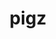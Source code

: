 ---
title: "pigz"
layout: cache
categories: [package, develop]
meta: {"compilers": ["apple-clang@16.0.0", "cce@18.0.0", "gcc@10.5.0", "gcc@11.1.0", "gcc@11.4.0", "gcc@12.3.0", "gcc@12.4.0", "gcc@13.2.0", "gcc@13.3.0", "gcc@7.3.1", "gcc@7.5.0", "intel-oneapi-compilers@2024.1.0", "intel-oneapi-compilers@2025.1.0"], "num_specs": 101, "num_specs_by_stack": {"aws-pcluster-neoverse_v1": 5, "aws-pcluster-x86_64_v4": 15, "bootstrap-aarch64-darwin": 3, "bootstrap-x86_64-linux-gnu": 4, "build_systems": 4, "data-vis-sdk": 4, "developer-tools-aarch64-linux-gnu": 4, "developer-tools-darwin": 3, "developer-tools-x86_64_v3-linux-gnu": 4, "e4s": 6, "e4s-cray-rhel": 3, "e4s-neoverse-v2": 8, "e4s-oneapi": 6, "e4s-rocm-external": 4, "hep": 4, "ml-darwin-aarch64-mps": 3, "ml-linux-aarch64-cpu": 4, "ml-linux-aarch64-cuda": 4, "ml-linux-x86_64-cpu": 4, "ml-linux-x86_64-cuda": 4, "ml-linux-x86_64-rocm": 3, "radiuss": 8, "radiuss-aws": 8, "radiuss-aws-aarch64": 14, "root": 101, "tutorial": 8}, "oss": ["amzn2", "centos7", "rhel8", "sequoia", "ubuntu18.04", "ubuntu20.04", "ubuntu22.04", "ubuntu24.04"], "platforms": ["darwin", "linux"], "stacks": ["aws-pcluster-neoverse_v1", "aws-pcluster-x86_64_v4", "bootstrap-aarch64-darwin", "bootstrap-x86_64-linux-gnu", "build_systems", "data-vis-sdk", "developer-tools-aarch64-linux-gnu", "developer-tools-darwin", "developer-tools-x86_64_v3-linux-gnu", "e4s", "e4s-cray-rhel", "e4s-neoverse-v2", "e4s-oneapi", "e4s-rocm-external", "hep", "ml-darwin-aarch64-mps", "ml-linux-aarch64-cpu", "ml-linux-aarch64-cuda", "ml-linux-x86_64-cpu", "ml-linux-x86_64-cuda", "ml-linux-x86_64-rocm", "radiuss", "radiuss-aws", "radiuss-aws-aarch64", "root", "tutorial"], "targets": ["aarch64", "neoverse_v1", "neoverse_v2", "x86_64_v3", "x86_64_v4"], "versions": ["2.8"]}
spec_details: [{"compiler": "gcc@11.4.0", "hash": "247a4khz3asnkrrr2j7sct3hmb6xblh3", "os": "ubuntu22.04", "platform": "linux", "size": "-", "stacks": ["e4s-neoverse-v2", "root"], "target": "neoverse_v2", "variants": ["build_system=makefile"], "versions": ["2.8"]}, {"compiler": "apple-clang@16.0.0", "hash": "24vf3reydslllxnvets46bbw6w3zwgt4", "os": "sequoia", "platform": "darwin", "size": "-", "stacks": ["bootstrap-aarch64-darwin", "developer-tools-darwin", "ml-darwin-aarch64-mps", "root"], "target": "aarch64", "variants": ["build_system=makefile"], "versions": ["2.8"]}, {"compiler": "intel-oneapi-compilers@2024.1.0", "hash": "2k6qb2bp6zfyqbfzcjw5jsikgoapjtwx", "os": "amzn2", "platform": "linux", "size": "-", "stacks": ["aws-pcluster-x86_64_v4", "root"], "target": "x86_64_v3", "variants": ["build_system=makefile"], "versions": ["2.8"]}, {"compiler": "intel-oneapi-compilers@2024.1.0", "hash": "3fufseo3dnsgdf44tw5bszdv7qt4owdf", "os": "amzn2", "platform": "linux", "size": "-", "stacks": ["aws-pcluster-x86_64_v4", "root"], "target": "x86_64_v3", "variants": ["build_system=makefile"], "versions": ["2.8"]}, {"compiler": "gcc@13.2.0", "hash": "3svxvacn5f6bb3jzauitqss2b5svqqs3", "os": "ubuntu24.04", "platform": "linux", "size": "-", "stacks": ["bootstrap-x86_64-linux-gnu", "ml-linux-x86_64-cpu", "ml-linux-x86_64-cuda", "root"], "target": "x86_64_v3", "variants": ["build_system=makefile"], "versions": ["2.8"]}, {"compiler": "gcc@10.5.0", "hash": "3ypocnqpsmn7sy3qvjn3b63bmllrcvex", "os": "centos7", "platform": "linux", "size": "-", "stacks": ["developer-tools-x86_64_v3-linux-gnu", "root"], "target": "x86_64_v3", "variants": ["build_system=makefile"], "versions": ["2.8"]}, {"compiler": "gcc@11.4.0", "hash": "44yzqsttut63hovmciuokelilc5w4rw2", "os": "ubuntu22.04", "platform": "linux", "size": "-", "stacks": ["e4s", "e4s-rocm-external", "hep", "root", "tutorial"], "target": "x86_64_v3", "variants": ["build_system=makefile"], "versions": ["2.8"]}, {"compiler": "gcc@11.4.0", "hash": "4byj5wobojitfqop2ivzxtawyywqjvyb", "os": "ubuntu22.04", "platform": "linux", "size": "-", "stacks": ["e4s-neoverse-v2", "root"], "target": "neoverse_v2", "variants": ["build_system=makefile"], "versions": ["2.8"]}, {"compiler": "intel-oneapi-compilers@2025.1.0", "hash": "4c53mc6hfw6ztajwby42yv47b66ipcw6", "os": "ubuntu22.04", "platform": "linux", "size": "-", "stacks": ["e4s-oneapi", "root"], "target": "x86_64_v3", "variants": ["build_system=makefile"], "versions": ["2.8"]}, {"compiler": "intel-oneapi-compilers@2025.1.0", "hash": "5groakpugejgqqxadwp7th5czz4qosc7", "os": "ubuntu22.04", "platform": "linux", "size": "-", "stacks": ["e4s-oneapi", "root"], "target": "x86_64_v3", "variants": ["build_system=makefile"], "versions": ["2.8"]}, {"compiler": "gcc@7.3.1", "hash": "5zuffzrmpm422tihw5fnou7uq6xe4yq5", "os": "amzn2", "platform": "linux", "size": "-", "stacks": ["radiuss-aws-aarch64", "root"], "target": "aarch64", "variants": ["build_system=makefile"], "versions": ["2.8"]}, {"compiler": "gcc@13.3.0", "hash": "66psd2a2jwuo4mfmuhldyjx5uqkoujdg", "os": "rhel8", "platform": "linux", "size": "-", "stacks": ["developer-tools-aarch64-linux-gnu", "root"], "target": "aarch64", "variants": ["build_system=makefile"], "versions": ["2.8"]}, {"compiler": "intel-oneapi-compilers@2024.1.0", "hash": "6fd4ajzhlc5vgaxkctjzz7brw6sewzub", "os": "amzn2", "platform": "linux", "size": "-", "stacks": ["aws-pcluster-x86_64_v4", "root"], "target": "x86_64_v4", "variants": ["build_system=makefile"], "versions": ["2.8"]}, {"compiler": "gcc@11.4.0", "hash": "6nnrz264nfxtmr4lbekulsbrtrino7rl", "os": "ubuntu22.04", "platform": "linux", "size": "-", "stacks": ["e4s-neoverse-v2", "root"], "target": "neoverse_v2", "variants": ["build_system=makefile"], "versions": ["2.8"]}, {"compiler": "intel-oneapi-compilers@2024.1.0", "hash": "6u447ankn34ihzcsiudlaee2jryruyof", "os": "amzn2", "platform": "linux", "size": "-", "stacks": ["aws-pcluster-x86_64_v4", "root"], "target": "x86_64_v3", "variants": ["build_system=makefile"], "versions": ["2.8"]}, {"compiler": "gcc@12.4.0", "hash": "75zl7ia57yhmneyjf2a372wkg56f4cft", "os": "amzn2", "platform": "linux", "size": "-", "stacks": ["aws-pcluster-neoverse_v1", "root"], "target": "neoverse_v1", "variants": ["build_system=makefile"], "versions": ["2.8"]}, {"compiler": "gcc@11.1.0", "hash": "7qve5pkriolpqqu7kygbnmvoq3kqex74", "os": "ubuntu20.04", "platform": "linux", "size": "-", "stacks": ["data-vis-sdk", "root"], "target": "x86_64_v3", "variants": ["build_system=makefile"], "versions": ["2.8"]}, {"compiler": "intel-oneapi-compilers@2024.1.0", "hash": "7rxayrv5gbu7wxylmbmw2tpkgmczjhtu", "os": "amzn2", "platform": "linux", "size": "-", "stacks": ["aws-pcluster-x86_64_v4", "root"], "target": "x86_64_v4", "variants": ["build_system=makefile"], "versions": ["2.8"]}, {"compiler": "gcc@7.3.1", "hash": "7ttafft7jfuxcngyugtvj6rpjskt5pi7", "os": "amzn2", "platform": "linux", "size": "-", "stacks": ["radiuss-aws", "root"], "target": "x86_64_v3", "variants": ["build_system=makefile"], "versions": ["2.8"]}, {"compiler": "intel-oneapi-compilers@2024.1.0", "hash": "7xm4xngap7zpgvxsntwpawolapi32cst", "os": "amzn2", "platform": "linux", "size": "-", "stacks": ["aws-pcluster-x86_64_v4", "root"], "target": "x86_64_v3", "variants": ["build_system=makefile"], "versions": ["2.8"]}, {"compiler": "gcc@11.4.0", "hash": "axor6rxfe5d5rcgg4fijfiyzwoa6mioc", "os": "ubuntu22.04", "platform": "linux", "size": "-", "stacks": ["e4s-neoverse-v2", "root"], "target": "neoverse_v2", "variants": ["build_system=makefile"], "versions": ["2.8"]}, {"compiler": "gcc@11.4.0", "hash": "bixhqgqsd7wgy7klui7dct4mvpbeempt", "os": "ubuntu22.04", "platform": "linux", "size": "-", "stacks": ["e4s-neoverse-v2", "root"], "target": "neoverse_v2", "variants": ["build_system=makefile"], "versions": ["2.8"]}, {"compiler": "gcc@7.5.0", "hash": "bnhulf4minlnfs45e3z52sb2vm2wnfwz", "os": "ubuntu18.04", "platform": "linux", "size": "-", "stacks": ["radiuss", "root"], "target": "x86_64_v3", "variants": ["build_system=makefile"], "versions": ["2.8"]}, {"compiler": "intel-oneapi-compilers@2024.1.0", "hash": "c6ajcyifbht2z76pall2qx6zk6j5ogdk", "os": "amzn2", "platform": "linux", "size": "-", "stacks": ["aws-pcluster-x86_64_v4", "root"], "target": "x86_64_v3", "variants": ["build_system=makefile"], "versions": ["2.8"]}, {"compiler": "gcc@11.1.0", "hash": "chzzbiiacw5vebkz2ljiyarkgnli46hx", "os": "ubuntu20.04", "platform": "linux", "size": "-", "stacks": ["data-vis-sdk", "root"], "target": "x86_64_v3", "variants": ["build_system=makefile"], "versions": ["2.8"]}, {"compiler": "intel-oneapi-compilers@2025.1.0", "hash": "clkarudylr4g4nyhujijf6komrvi3qx3", "os": "ubuntu22.04", "platform": "linux", "size": "-", "stacks": ["e4s-oneapi", "root"], "target": "x86_64_v3", "variants": ["build_system=makefile"], "versions": ["2.8"]}, {"compiler": "cce@18.0.0", "hash": "d5lnafxyej6edb37vr5lxvzjsgu6u35v", "os": "rhel8", "platform": "linux", "size": "-", "stacks": ["e4s-cray-rhel", "root"], "target": "x86_64_v3", "variants": ["build_system=makefile"], "versions": ["2.8"]}, {"compiler": "gcc@12.4.0", "hash": "ddxn2ebffw3qj47ibwvuqovev5boxxl2", "os": "amzn2", "platform": "linux", "size": "-", "stacks": ["aws-pcluster-neoverse_v1", "root"], "target": "neoverse_v1", "variants": ["build_system=makefile"], "versions": ["2.8"]}, {"compiler": "gcc@11.4.0", "hash": "dlnghlj3m2mk77jknsqlzv4o2zb4zyi3", "os": "ubuntu22.04", "platform": "linux", "size": "-", "stacks": ["e4s", "root"], "target": "x86_64_v3", "variants": ["build_system=makefile"], "versions": ["2.8"]}, {"compiler": "gcc@12.3.0", "hash": "fekpfefn2voppedxfusvqrwt7co4ndoo", "os": "ubuntu22.04", "platform": "linux", "size": "-", "stacks": ["root", "tutorial"], "target": "x86_64_v3", "variants": ["build_system=makefile"], "versions": ["2.8"]}, {"compiler": "intel-oneapi-compilers@2024.1.0", "hash": "fzirdzeyphxoiezpw67kuqmdxl7hxbx7", "os": "amzn2", "platform": "linux", "size": "-", "stacks": ["aws-pcluster-x86_64_v4", "root"], "target": "x86_64_v3", "variants": ["build_system=makefile"], "versions": ["2.8"]}, {"compiler": "gcc@12.4.0", "hash": "gad6x3btb3odsknl77hkmhtt2wd72im5", "os": "amzn2", "platform": "linux", "size": "-", "stacks": ["aws-pcluster-neoverse_v1", "root"], "target": "neoverse_v1", "variants": ["build_system=makefile"], "versions": ["2.8"]}, {"compiler": "gcc@7.5.0", "hash": "h7ldlwk2ldww6ono4k7hg4qrzjazepoo", "os": "ubuntu18.04", "platform": "linux", "size": "-", "stacks": ["build_systems", "radiuss", "root"], "target": "x86_64_v3", "variants": ["build_system=makefile"], "versions": ["2.8"]}, {"compiler": "gcc@7.3.1", "hash": "hgu4uv47pml3hd2hcqnfy5njdf4ynux7", "os": "amzn2", "platform": "linux", "size": "-", "stacks": ["radiuss-aws-aarch64", "root"], "target": "aarch64", "variants": ["build_system=makefile"], "versions": ["2.8"]}, {"compiler": "gcc@13.2.0", "hash": "hhixetlcqtl3qpog7zgp4m4mqugqnsga", "os": "ubuntu24.04", "platform": "linux", "size": "-", "stacks": ["bootstrap-x86_64-linux-gnu", "ml-linux-x86_64-cpu", "ml-linux-x86_64-cuda", "ml-linux-x86_64-rocm", "root"], "target": "x86_64_v3", "variants": ["build_system=makefile"], "versions": ["2.8"]}, {"compiler": "intel-oneapi-compilers@2024.1.0", "hash": "id3cdt4xsstycnh2ede2mgl6lptno3rs", "os": "amzn2", "platform": "linux", "size": "-", "stacks": ["aws-pcluster-x86_64_v4", "root"], "target": "x86_64_v3", "variants": ["build_system=makefile"], "versions": ["2.8"]}, {"compiler": "gcc@13.3.0", "hash": "iplwy7kwhp3htawbfqpy7sogvfa5gdhc", "os": "rhel8", "platform": "linux", "size": "-", "stacks": ["developer-tools-aarch64-linux-gnu", "root"], "target": "aarch64", "variants": ["build_system=makefile"], "versions": ["2.8"]}, {"compiler": "gcc@7.3.1", "hash": "ivoaustwsllaaukn32ezq5xr3mqb6elu", "os": "amzn2", "platform": "linux", "size": "-", "stacks": ["radiuss-aws-aarch64", "root"], "target": "aarch64", "variants": ["build_system=makefile"], "versions": ["2.8"]}, {"compiler": "gcc@7.3.1", "hash": "j6vmneos25kosxxtcetdahm62ez5xjke", "os": "amzn2", "platform": "linux", "size": "-", "stacks": ["radiuss-aws", "root"], "target": "x86_64_v3", "variants": ["build_system=makefile"], "versions": ["2.8"]}, {"compiler": "gcc@12.4.0", "hash": "jac3mzeq2sbfifurioomohn44uszeff5", "os": "amzn2", "platform": "linux", "size": "-", "stacks": ["aws-pcluster-neoverse_v1", "root"], "target": "neoverse_v1", "variants": ["build_system=makefile"], "versions": ["2.8"]}, {"compiler": "gcc@7.3.1", "hash": "jo5nttbktpl47dba2th6ybeqkjmmav52", "os": "amzn2", "platform": "linux", "size": "-", "stacks": ["radiuss-aws-aarch64", "root"], "target": "aarch64", "variants": ["build_system=makefile"], "versions": ["2.8"]}, {"compiler": "intel-oneapi-compilers@2024.1.0", "hash": "jxdnqrkeegmltg4a6gyrt5dknp3zqpvh", "os": "amzn2", "platform": "linux", "size": "-", "stacks": ["aws-pcluster-x86_64_v4", "root"], "target": "x86_64_v3", "variants": ["build_system=makefile"], "versions": ["2.8"]}, {"compiler": "gcc@7.3.1", "hash": "k3fjxkvkjul6potus7fd62tvuprq7wjr", "os": "amzn2", "platform": "linux", "size": "-", "stacks": ["radiuss-aws-aarch64", "root"], "target": "aarch64", "variants": ["build_system=makefile"], "versions": ["2.8"]}, {"compiler": "gcc@7.5.0", "hash": "knbf6c2jbtrehns63ersoojcc4na5yy4", "os": "ubuntu18.04", "platform": "linux", "size": "-", "stacks": ["build_systems", "radiuss", "root"], "target": "x86_64_v3", "variants": ["build_system=makefile"], "versions": ["2.8"]}, {"compiler": "gcc@10.5.0", "hash": "ko3un5odow3hlh33bmfnxv3qpevgfctd", "os": "centos7", "platform": "linux", "size": "-", "stacks": ["developer-tools-x86_64_v3-linux-gnu", "root"], "target": "x86_64_v3", "variants": ["build_system=makefile"], "versions": ["2.8"]}, {"compiler": "intel-oneapi-compilers@2024.1.0", "hash": "l6inht7epnqlxgktjkbq5l3ygykb22t4", "os": "amzn2", "platform": "linux", "size": "-", "stacks": ["aws-pcluster-x86_64_v4", "root"], "target": "x86_64_v4", "variants": ["build_system=makefile"], "versions": ["2.8"]}, {"compiler": "gcc@11.4.0", "hash": "lazonpnf2ab7o26rthiivahb5qx5hyed", "os": "ubuntu22.04", "platform": "linux", "size": "-", "stacks": ["e4s", "root"], "target": "x86_64_v3", "variants": ["build_system=makefile"], "versions": ["2.8"]}, {"compiler": "intel-oneapi-compilers@2024.1.0", "hash": "lc5v23e46q7bnbvpxvydcogdebp6x5yw", "os": "amzn2", "platform": "linux", "size": "-", "stacks": ["aws-pcluster-x86_64_v4", "root"], "target": "x86_64_v4", "variants": ["build_system=makefile"], "versions": ["2.8"]}, {"compiler": "gcc@10.5.0", "hash": "lhi4icuvewchcbzhslh6mr6jcme5cfel", "os": "centos7", "platform": "linux", "size": "-", "stacks": ["developer-tools-x86_64_v3-linux-gnu", "root"], "target": "x86_64_v3", "variants": ["build_system=makefile"], "versions": ["2.8"]}, {"compiler": "apple-clang@16.0.0", "hash": "lmi2g6tlyngvj5czagg6kqmperejuej3", "os": "sequoia", "platform": "darwin", "size": "-", "stacks": ["bootstrap-aarch64-darwin", "developer-tools-darwin", "ml-darwin-aarch64-mps", "root"], "target": "aarch64", "variants": ["build_system=makefile"], "versions": ["2.8"]}, {"compiler": "gcc@12.4.0", "hash": "lsicwgyb37mrmouvwu45rxbq4l3jnkw4", "os": "amzn2", "platform": "linux", "size": "-", "stacks": ["aws-pcluster-neoverse_v1", "root"], "target": "neoverse_v1", "variants": ["build_system=makefile"], "versions": ["2.8"]}, {"compiler": "cce@18.0.0", "hash": "lswh3lonxu3qe2soieavhtbfl6xlqvoe", "os": "rhel8", "platform": "linux", "size": "-", "stacks": ["e4s-cray-rhel", "root"], "target": "x86_64_v3", "variants": ["build_system=makefile"], "versions": ["2.8"]}, {"compiler": "gcc@12.3.0", "hash": "lykkzcuxgfzkz3f4zuuep7acds7g454a", "os": "ubuntu22.04", "platform": "linux", "size": "-", "stacks": ["root", "tutorial"], "target": "x86_64_v3", "variants": ["build_system=makefile"], "versions": ["2.8"]}, {"compiler": "gcc@13.2.0", "hash": "m2ur6hvljqeddjgbj46hkmcpsylktnpp", "os": "ubuntu24.04", "platform": "linux", "size": "-", "stacks": ["ml-linux-aarch64-cpu", "ml-linux-aarch64-cuda", "root"], "target": "aarch64", "variants": ["build_system=makefile"], "versions": ["2.8"]}, {"compiler": "gcc@11.1.0", "hash": "mktdzooulh7w23iy7i5cojq5io5jtb26", "os": "ubuntu20.04", "platform": "linux", "size": "-", "stacks": ["data-vis-sdk", "root"], "target": "x86_64_v3", "variants": ["build_system=makefile"], "versions": ["2.8"]}, {"compiler": "gcc@13.2.0", "hash": "mtdrmmczqh7nhgeqsft3puwx4fydambq", "os": "ubuntu24.04", "platform": "linux", "size": "-", "stacks": ["ml-linux-aarch64-cpu", "ml-linux-aarch64-cuda", "root"], "target": "aarch64", "variants": ["build_system=makefile"], "versions": ["2.8"]}, {"compiler": "gcc@7.3.1", "hash": "mxcz3f3dzyxckti4jjnrrnrcvrarmvwh", "os": "amzn2", "platform": "linux", "size": "-", "stacks": ["radiuss-aws-aarch64", "root"], "target": "aarch64", "variants": ["build_system=makefile"], "versions": ["2.8"]}, {"compiler": "gcc@7.5.0", "hash": "mzookgcmqxuyrvtiydbliqujf5vqyicr", "os": "ubuntu18.04", "platform": "linux", "size": "-", "stacks": ["build_systems", "radiuss", "root"], "target": "x86_64_v3", "variants": ["build_system=makefile"], "versions": ["2.8"]}, {"compiler": "gcc@13.2.0", "hash": "mzypj7otxac5y2qmogugey2b7s3nmavf", "os": "ubuntu24.04", "platform": "linux", "size": "-", "stacks": ["ml-linux-aarch64-cpu", "ml-linux-aarch64-cuda", "root"], "target": "aarch64", "variants": ["build_system=makefile"], "versions": ["2.8"]}, {"compiler": "gcc@12.3.0", "hash": "n7b4ghmmrp5oe5xfjs75i7fz43omomx2", "os": "ubuntu22.04", "platform": "linux", "size": "-", "stacks": ["root", "tutorial"], "target": "x86_64_v3", "variants": ["build_system=makefile"], "versions": ["2.8"]}, {"compiler": "gcc@11.4.0", "hash": "ntzykelqincb3qmqqbviuqnhq4mltfx7", "os": "ubuntu22.04", "platform": "linux", "size": "-", "stacks": ["e4s", "e4s-rocm-external", "hep", "root", "tutorial"], "target": "x86_64_v3", "variants": ["build_system=makefile"], "versions": ["2.8"]}, {"compiler": "gcc@11.4.0", "hash": "o2hk4c6n46uzvnf7mqqoyofl6xh6m6vg", "os": "ubuntu22.04", "platform": "linux", "size": "-", "stacks": ["e4s-neoverse-v2", "root"], "target": "neoverse_v2", "variants": ["build_system=makefile"], "versions": ["2.8"]}, {"compiler": "gcc@7.3.1", "hash": "o5dqa36ioh24ravmsp5tob7x6qxvp5wf", "os": "amzn2", "platform": "linux", "size": "-", "stacks": ["radiuss-aws-aarch64", "root"], "target": "aarch64", "variants": ["build_system=makefile"], "versions": ["2.8"]}, {"compiler": "apple-clang@16.0.0", "hash": "omslvkcayjqdtoucrbgrkpt2z23t6mtm", "os": "sequoia", "platform": "darwin", "size": "-", "stacks": ["bootstrap-aarch64-darwin", "developer-tools-darwin", "ml-darwin-aarch64-mps", "root"], "target": "aarch64", "variants": ["build_system=makefile"], "versions": ["2.8"]}, {"compiler": "intel-oneapi-compilers@2024.1.0", "hash": "oy6cevw62x3nxfgelykforj2jlra7qc7", "os": "amzn2", "platform": "linux", "size": "-", "stacks": ["aws-pcluster-x86_64_v4", "root"], "target": "x86_64_v3", "variants": ["build_system=makefile"], "versions": ["2.8"]}, {"compiler": "gcc@7.5.0", "hash": "pokkygygax5r3kso43hievodrty5leng", "os": "ubuntu18.04", "platform": "linux", "size": "-", "stacks": ["radiuss", "root"], "target": "x86_64_v3", "variants": ["build_system=makefile"], "versions": ["2.8"]}, {"compiler": "gcc@11.4.0", "hash": "pud45225hszn24t7gwvp2celeeqnh7hc", "os": "ubuntu22.04", "platform": "linux", "size": "-", "stacks": ["e4s-rocm-external", "hep", "root", "tutorial"], "target": "x86_64_v3", "variants": ["build_system=makefile"], "versions": ["2.8"]}, {"compiler": "gcc@11.4.0", "hash": "pyexyp4s7k54ujcyu2i62ow5erq2aiwh", "os": "ubuntu22.04", "platform": "linux", "size": "-", "stacks": ["e4s-neoverse-v2", "root"], "target": "neoverse_v2", "variants": ["build_system=makefile"], "versions": ["2.8"]}, {"compiler": "cce@18.0.0", "hash": "qcxavtod7cyxhjf626pelobblgzyfy6f", "os": "rhel8", "platform": "linux", "size": "-", "stacks": ["e4s-cray-rhel", "root"], "target": "x86_64_v3", "variants": ["build_system=makefile"], "versions": ["2.8"]}, {"compiler": "intel-oneapi-compilers@2025.1.0", "hash": "qeniwobgz74r2ihmihykwm6qc6mnaxpe", "os": "ubuntu22.04", "platform": "linux", "size": "-", "stacks": ["e4s-oneapi", "root"], "target": "x86_64_v3", "variants": ["build_system=makefile"], "versions": ["2.8"]}, {"compiler": "gcc@11.4.0", "hash": "r4ew6m6nruu3ed4d2j76tf4wc7hitjpk", "os": "ubuntu22.04", "platform": "linux", "size": "-", "stacks": ["e4s-neoverse-v2", "root"], "target": "neoverse_v2", "variants": ["build_system=makefile"], "versions": ["2.8"]}, {"compiler": "gcc@7.3.1", "hash": "rfk5wttdv4giezp3xtrtd7hfi3zgkgd6", "os": "amzn2", "platform": "linux", "size": "-", "stacks": ["radiuss-aws", "root"], "target": "x86_64_v3", "variants": ["build_system=makefile"], "versions": ["2.8"]}, {"compiler": "intel-oneapi-compilers@2025.1.0", "hash": "rhr7wdoadrsi6stmsmzamzg7ualg7oba", "os": "ubuntu22.04", "platform": "linux", "size": "-", "stacks": ["e4s-oneapi", "root"], "target": "x86_64_v3", "variants": ["build_system=makefile"], "versions": ["2.8"]}, {"compiler": "intel-oneapi-compilers@2024.1.0", "hash": "s5tgsff7rhiudpprfeni2qss6huavbdn", "os": "amzn2", "platform": "linux", "size": "-", "stacks": ["aws-pcluster-x86_64_v4", "root"], "target": "x86_64_v3", "variants": ["build_system=makefile"], "versions": ["2.8"]}, {"compiler": "intel-oneapi-compilers@2024.1.0", "hash": "s5vknf3w3r65xhoby2crbmzoztsvo6yh", "os": "amzn2", "platform": "linux", "size": "-", "stacks": ["aws-pcluster-x86_64_v4", "root"], "target": "x86_64_v4", "variants": ["build_system=makefile"], "versions": ["2.8"]}, {"compiler": "gcc@7.3.1", "hash": "sniacokeoulsb2uhajzt47iz4fmhgwfa", "os": "amzn2", "platform": "linux", "size": "-", "stacks": ["radiuss-aws", "root"], "target": "x86_64_v3", "variants": ["build_system=makefile"], "versions": ["2.8"]}, {"compiler": "gcc@7.3.1", "hash": "sr6rd64b5m3wc7b6potnuewo253shiva", "os": "amzn2", "platform": "linux", "size": "-", "stacks": ["radiuss-aws", "root"], "target": "x86_64_v3", "variants": ["build_system=makefile"], "versions": ["2.8"]}, {"compiler": "gcc@12.3.0", "hash": "t2ct5sub7kbi5ca67snvmmdh3wktlemj", "os": "ubuntu22.04", "platform": "linux", "size": "-", "stacks": ["root", "tutorial"], "target": "x86_64_v3", "variants": ["build_system=makefile"], "versions": ["2.8"]}, {"compiler": "gcc@10.5.0", "hash": "tdzbbpxuhfno5qmjh4ebut2ti7i6bzma", "os": "centos7", "platform": "linux", "size": "-", "stacks": ["developer-tools-x86_64_v3-linux-gnu", "root"], "target": "x86_64_v3", "variants": ["build_system=makefile"], "versions": ["2.8"]}, {"compiler": "gcc@13.2.0", "hash": "tlug3ctbogwgq33dsd6ymy25bpwcxxtr", "os": "ubuntu24.04", "platform": "linux", "size": "-", "stacks": ["bootstrap-x86_64-linux-gnu", "ml-linux-x86_64-cpu", "ml-linux-x86_64-cuda", "ml-linux-x86_64-rocm", "root"], "target": "x86_64_v3", "variants": ["build_system=makefile"], "versions": ["2.8"]}, {"compiler": "gcc@11.4.0", "hash": "tsbogzgw3jhfsvpx7vtbprrmsfmfdqno", "os": "ubuntu22.04", "platform": "linux", "size": "-", "stacks": ["e4s", "e4s-rocm-external", "hep", "root", "tutorial"], "target": "x86_64_v3", "variants": ["build_system=makefile"], "versions": ["2.8"]}, {"compiler": "gcc@7.5.0", "hash": "tvflc4zgbfq4glw4rcmn7aqqyx76llv3", "os": "ubuntu18.04", "platform": "linux", "size": "-", "stacks": ["build_systems", "radiuss", "root"], "target": "x86_64_v3", "variants": ["build_system=makefile"], "versions": ["2.8"]}, {"compiler": "gcc@7.3.1", "hash": "tzghvwelh27vfufn5g4cz7pobsfpbvqg", "os": "amzn2", "platform": "linux", "size": "-", "stacks": ["radiuss-aws-aarch64", "root"], "target": "aarch64", "variants": ["build_system=makefile"], "versions": ["2.8"]}, {"compiler": "gcc@7.5.0", "hash": "uib4dzd6h7jp5cpo3kq57bjc6hcossuu", "os": "ubuntu18.04", "platform": "linux", "size": "-", "stacks": ["radiuss", "root"], "target": "x86_64_v3", "variants": ["build_system=makefile"], "versions": ["2.8"]}, {"compiler": "intel-oneapi-compilers@2025.1.0", "hash": "uil4nmup3mhgzi5j7xqsygyck3h6ozeu", "os": "ubuntu22.04", "platform": "linux", "size": "-", "stacks": ["e4s-oneapi", "root"], "target": "x86_64_v3", "variants": ["build_system=makefile"], "versions": ["2.8"]}, {"compiler": "gcc@7.3.1", "hash": "unwxndsjy22lxyomslaa7hdwts2j7msm", "os": "amzn2", "platform": "linux", "size": "-", "stacks": ["radiuss-aws-aarch64", "root"], "target": "aarch64", "variants": ["build_system=makefile"], "versions": ["2.8"]}, {"compiler": "gcc@13.3.0", "hash": "uxh5mtubl24v3z4u2te2s5oh7ypzlgj3", "os": "rhel8", "platform": "linux", "size": "-", "stacks": ["developer-tools-aarch64-linux-gnu", "root"], "target": "aarch64", "variants": ["build_system=makefile"], "versions": ["2.8"]}, {"compiler": "gcc@7.3.1", "hash": "vvi53ehjjksx55paoicxwuyelhtq3gr6", "os": "amzn2", "platform": "linux", "size": "-", "stacks": ["radiuss-aws-aarch64", "root"], "target": "aarch64", "variants": ["build_system=makefile"], "versions": ["2.8"]}, {"compiler": "gcc@7.3.1", "hash": "w2u3lj6kxe4wn37njagvjwpigrqqvqtk", "os": "amzn2", "platform": "linux", "size": "-", "stacks": ["radiuss-aws", "root"], "target": "x86_64_v3", "variants": ["build_system=makefile"], "versions": ["2.8"]}, {"compiler": "gcc@13.2.0", "hash": "xct6uqobsljf3kzdv5oflnihnfgg2px4", "os": "ubuntu24.04", "platform": "linux", "size": "-", "stacks": ["ml-linux-aarch64-cpu", "ml-linux-aarch64-cuda", "root"], "target": "aarch64", "variants": ["build_system=makefile"], "versions": ["2.8"]}, {"compiler": "gcc@7.3.1", "hash": "xlka7nicrzt4uxkjtefeaphu3ztlyrfl", "os": "amzn2", "platform": "linux", "size": "-", "stacks": ["radiuss-aws-aarch64", "root"], "target": "aarch64", "variants": ["build_system=makefile"], "versions": ["2.8"]}, {"compiler": "gcc@13.2.0", "hash": "y6gmsjm5nodqbbfzuqruq7ortypkpnjr", "os": "ubuntu24.04", "platform": "linux", "size": "-", "stacks": ["bootstrap-x86_64-linux-gnu", "ml-linux-x86_64-cpu", "ml-linux-x86_64-cuda", "ml-linux-x86_64-rocm", "root"], "target": "x86_64_v3", "variants": ["build_system=makefile"], "versions": ["2.8"]}, {"compiler": "gcc@7.3.1", "hash": "yadye5on2i2nrjnrlupzryh72jq7fw6q", "os": "amzn2", "platform": "linux", "size": "-", "stacks": ["radiuss-aws", "root"], "target": "x86_64_v3", "variants": ["build_system=makefile"], "versions": ["2.8"]}, {"compiler": "gcc@7.3.1", "hash": "yllsgwx2alihcc34xulcqj6qh4sg5oon", "os": "amzn2", "platform": "linux", "size": "-", "stacks": ["radiuss-aws-aarch64", "root"], "target": "aarch64", "variants": ["build_system=makefile"], "versions": ["2.8"]}, {"compiler": "gcc@11.4.0", "hash": "yutzoa2kc6nvdues5wgm7ky4tdj353pk", "os": "ubuntu22.04", "platform": "linux", "size": "-", "stacks": ["e4s", "root"], "target": "x86_64_v3", "variants": ["build_system=makefile"], "versions": ["2.8"]}, {"compiler": "gcc@13.3.0", "hash": "z3ifihzqdib6njj6gst3gpbnxjtdzh2f", "os": "rhel8", "platform": "linux", "size": "-", "stacks": ["developer-tools-aarch64-linux-gnu", "root"], "target": "aarch64", "variants": ["build_system=makefile"], "versions": ["2.8"]}, {"compiler": "gcc@11.1.0", "hash": "zavs4rq47dw5vzbguxrwzbikpf46n2du", "os": "ubuntu20.04", "platform": "linux", "size": "-", "stacks": ["data-vis-sdk", "root"], "target": "x86_64_v3", "variants": ["build_system=makefile"], "versions": ["2.8"]}, {"compiler": "gcc@7.3.1", "hash": "zbxunkrbcd3ayswcn66mgka22g7tzu4d", "os": "amzn2", "platform": "linux", "size": "-", "stacks": ["radiuss-aws", "root"], "target": "x86_64_v3", "variants": ["build_system=makefile"], "versions": ["2.8"]}, {"compiler": "gcc@7.3.1", "hash": "zed7ikgovpnmqz6no4db6gsfgzlw24jt", "os": "amzn2", "platform": "linux", "size": "-", "stacks": ["radiuss-aws-aarch64", "root"], "target": "aarch64", "variants": ["build_system=makefile"], "versions": ["2.8"]}, {"compiler": "gcc@7.5.0", "hash": "zjigemhipjftbuvsyaoelhele5wst6z3", "os": "ubuntu18.04", "platform": "linux", "size": "-", "stacks": ["radiuss", "root"], "target": "x86_64_v3", "variants": ["build_system=makefile"], "versions": ["2.8"]}, {"compiler": "gcc@7.3.1", "hash": "zvlsjshqumingb6gmiqdfne4pjsgcjso", "os": "amzn2", "platform": "linux", "size": "-", "stacks": ["radiuss-aws-aarch64", "root"], "target": "aarch64", "variants": ["build_system=makefile"], "versions": ["2.8"]}]
---